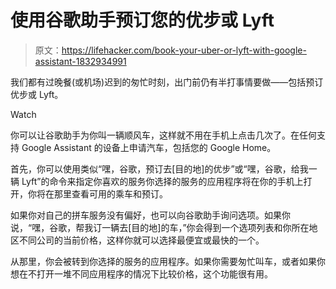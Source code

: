# 使用谷歌助手预订您的优步或 Lyft

> 原文：<https://lifehacker.com/book-your-uber-or-lyft-with-google-assistant-1832934991>

我们都有过晚餐(或机场)迟到的匆忙时刻，出门前仍有半打事情要做——包括预订优步或 Lyft。

Watch

你可以让谷歌助手为你叫一辆顺风车，这样就不用在手机上点击几次了。在任何支持 Google Assistant 的设备上申请汽车，包括您的 Google Home。

首先，你可以使用类似“嘿，谷歌，预订去[目的地]的优步”或“嘿，谷歌，给我一辆 Lyft”的命令来指定你喜欢的服务你选择的服务的应用程序将在你的手机上打开，你将在那里查看可用的乘车和预订。

如果你对自己的拼车服务没有偏好，也可以向谷歌助手询问选项。如果你说，“嘿，谷歌，帮我订一辆去[目的地]的车，”你会得到一个选项列表和你所在地区不同公司的当前价格，这样你就可以选择最便宜或最快的一个。

从那里，你会被转到你选择的服务的应用程序。如果你需要匆忙叫车，或者如果你想在不打开一堆不同应用程序的情况下比较价格，这个功能很有用。